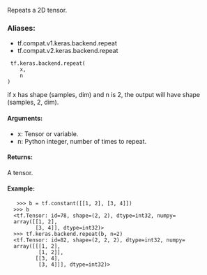 Repeats a 2D tensor.
### Aliases:
- tf.compat.v1.keras.backend.repeat
- tf.compat.v2.keras.backend.repeat

```
 tf.keras.backend.repeat(
    x,
    n
)
```
if x has shape (samples, dim) and n is 2, the output will have shape (samples, 2, dim).
#### Arguments:
- x: Tensor or variable.
- n: Python integer, number of times to repeat.
#### Returns:
A tensor.
#### Example:

```
   >>> b = tf.constant([[1, 2], [3, 4]])
  >>> b
  <tf.Tensor: id=78, shape=(2, 2), dtype=int32, numpy=
  array([[1, 2],
         [3, 4]], dtype=int32)>
  >>> tf.keras.backend.repeat(b, n=2)
  <tf.Tensor: id=82, shape=(2, 2, 2), dtype=int32, numpy=
  array([[[1, 2],
          [1, 2]],
         [[3, 4],
          [3, 4]]], dtype=int32)>
```
